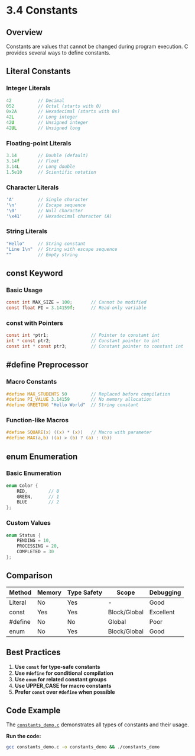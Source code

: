 # 3.4 Constants

## Overview

Constants are values that cannot be changed during program execution. C provides several ways to define constants.

## Literal Constants

### Integer Literals
```c
42          // Decimal
052         // Octal (starts with 0)
0x2A        // Hexadecimal (starts with 0x)
42L         // Long integer
42U         // Unsigned integer
42UL        // Unsigned long
```

### Floating-point Literals
```c
3.14        // Double (default)
3.14f       // Float
3.14L       // Long double
1.5e10      // Scientific notation
```

### Character Literals
```c
'A'         // Single character
'\n'        // Escape sequence
'\0'        // Null character
'\x41'      // Hexadecimal character (A)
```

### String Literals
```c
"Hello"     // String constant
"Line 1\n"  // String with escape sequence
""          // Empty string
```

## const Keyword

### Basic Usage
```c
const int MAX_SIZE = 100;       // Cannot be modified
const float PI = 3.14159f;      // Read-only variable
```

### const with Pointers
```c
const int *ptr1;                // Pointer to constant int
int * const ptr2;               // Constant pointer to int
const int * const ptr3;         // Constant pointer to constant int
```

## #define Preprocessor

### Macro Constants
```c
#define MAX_STUDENTS 50         // Replaced before compilation
#define PI_VALUE 3.14159        // No memory allocation
#define GREETING "Hello World"  // String constant
```

### Function-like Macros
```c
#define SQUARE(x) ((x) * (x))   // Macro with parameter
#define MAX(a,b) ((a) > (b) ? (a) : (b))
```

## enum Enumeration

### Basic Enumeration
```c
enum Color {
    RED,        // 0
    GREEN,      // 1
    BLUE        // 2
};
```

### Custom Values
```c
enum Status {
    PENDING = 10,
    PROCESSING = 20,
    COMPLETED = 30
};
```

## Comparison

| Method | Memory | Type Safety | Scope | Debugging |
|--------|--------|-------------|-------|-----------|
| Literal | No | Yes | - | Good |
| const | Yes | Yes | Block/Global | Excellent |
| #define | No | No | Global | Poor |
| enum | No | Yes | Block/Global | Good |

## Best Practices

1. **Use `const` for type-safe constants**
2. **Use `#define` for conditional compilation**
3. **Use `enum` for related constant groups**
4. **Use UPPER_CASE for macro constants**
5. **Prefer `const` over `#define` when possible**

## Code Example

The [`constants_demo.c`](constants_demo.c) demonstrates all types of constants and their usage.

**Run the code:**
```bash
gcc constants_demo.c -o constants_demo && ./constants_demo
```
